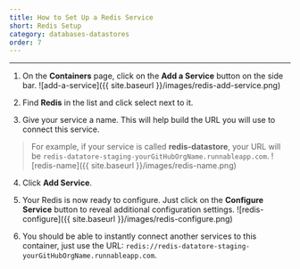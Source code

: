 ```yaml
---
title: How to Set Up a Redis Service
short: Redis Setup
category: databases-datastores
order: 7
---
```


---

1. On the **Containers** page, click on the **Add a Service** button on the side bar.
  ![add-a-service]({{ site.baseurl }}/images/redis-add-service.png)

2. Find **Redis** in the list and click select next to it.

3. Give your service a name. This will help build the URL you will use to connect this service.
  > For example, if your service is called **redis-datastore**, your URL will be `redis-datatore-staging-yourGitHubOrgName.runnableapp.com`.
  ![redis-name]({{ site.baseurl }}/images/redis-name.png)

4. Click **Add Service**.

5. Your Redis is now ready to configure. Just click on the **Configure Service** button to reveal additional configuration settings.
  ![redis-configure]({{ site.baseurl }}/images/redis-configure.png)

6. You should be able to instantly connect another services to this container, just use the URL:
    `redis://redis-datatore-staging-yourGitHubOrgName.runnableapp.com`.
